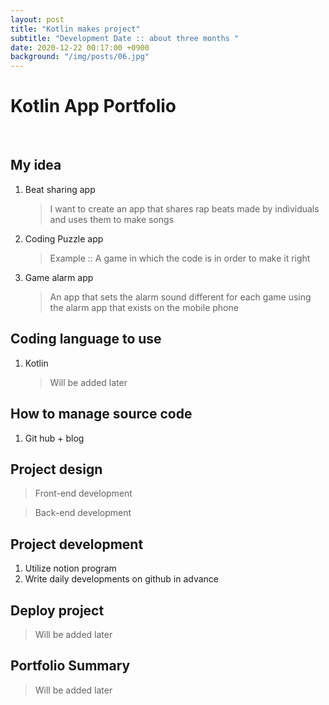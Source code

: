 ```yaml
---
layout: post
title: "Kotlin makes project"
subtitle: "Development Date :: about three months "
date: 2020-12-22 00:17:00 +0900
background: "/img/posts/06.jpg"
---
```


# Kotlin App Portfolio

<br>

## My idea

1. Beat sharing app
   > I want to create an app that shares rap beats made by individuals and uses them to make songs
2. Coding Puzzle app
   > Example :: A game in which the code is in order to make it right
3. Game alarm app
   > An app that sets the alarm sound different for each game using the alarm app that exists on the mobile phone

## Coding language to use

1. Kotlin
   > Will be added later

## How to manage source code

1. Git hub + blog
   <br>

## Project design

> Front-end development

> Back-end development

## Project development

1. Utilize notion program
2. Write daily developments on github in advance
   <br>

## Deploy project

> Will be added later

## Portfolio Summary

> Will be added later
